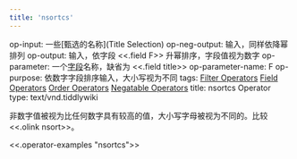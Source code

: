 ```yaml
---
title: 'nsortcs'
---
```


op-input: 一些[甄选的名称](Title Selection)
op-neg-output: 输入，同样依降幂排列
op-output: 输入，依字段 <<.field F>> 升幂排序，字段值视为数字
op-parameter: 一个[字段](TiddlerFields)名称，缺省为 <<.field title>>
op-parameter-name: F
op-purpose: 依数字字段排序输入，大小写视为不同
tags: [Filter Operators](#Filter%20Operators) [Field Operators](#Field%20Operators) [Order Operators](#Order%20Operators) [Negatable Operators](#Negatable%20Operators)
title: nsortcs Operator
type: text/vnd.tiddlywiki

非数字值被视为比任何数字具有较高的值，大小写字母被视为不同的。比较 <<.olink nsort>>。

<<.operator-examples "nsortcs">>
